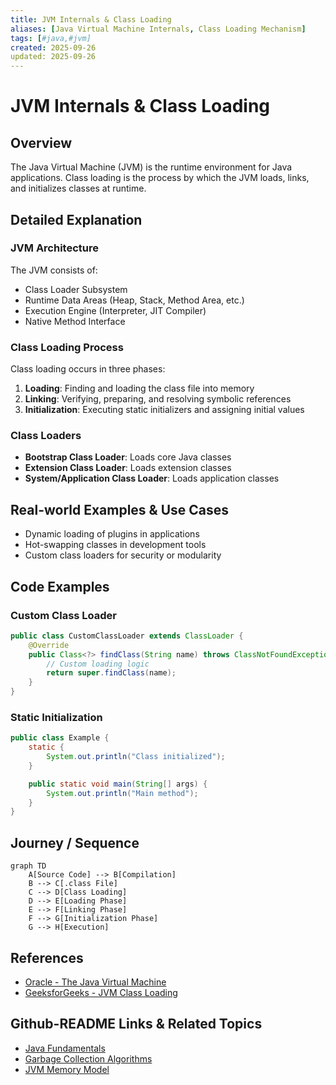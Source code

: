 ```yaml
---
title: JVM Internals & Class Loading
aliases: [Java Virtual Machine Internals, Class Loading Mechanism]
tags: [#java,#jvm]
created: 2025-09-26
updated: 2025-09-26
---
```


# JVM Internals & Class Loading

## Overview

The Java Virtual Machine (JVM) is the runtime environment for Java applications. Class loading is the process by which the JVM loads, links, and initializes classes at runtime.

## Detailed Explanation

### JVM Architecture

The JVM consists of:
- Class Loader Subsystem
- Runtime Data Areas (Heap, Stack, Method Area, etc.)
- Execution Engine (Interpreter, JIT Compiler)
- Native Method Interface

### Class Loading Process

Class loading occurs in three phases:
1. **Loading**: Finding and loading the class file into memory
2. **Linking**: Verifying, preparing, and resolving symbolic references
3. **Initialization**: Executing static initializers and assigning initial values

### Class Loaders

- **Bootstrap Class Loader**: Loads core Java classes
- **Extension Class Loader**: Loads extension classes
- **System/Application Class Loader**: Loads application classes

## Real-world Examples & Use Cases

- Dynamic loading of plugins in applications
- Hot-swapping classes in development tools
- Custom class loaders for security or modularity

## Code Examples

### Custom Class Loader

```java
public class CustomClassLoader extends ClassLoader {
    @Override
    public Class<?> findClass(String name) throws ClassNotFoundException {
        // Custom loading logic
        return super.findClass(name);
    }
}
```

### Static Initialization

```java
public class Example {
    static {
        System.out.println("Class initialized");
    }

    public static void main(String[] args) {
        System.out.println("Main method");
    }
}
```

## Journey / Sequence

```mermaid
graph TD
    A[Source Code] --> B[Compilation]
    B --> C[.class File]
    C --> D[Class Loading]
    D --> E[Loading Phase]
    E --> F[Linking Phase]
    F --> G[Initialization Phase]
    G --> H[Execution]
```

## References

- [Oracle - The Java Virtual Machine](https://docs.oracle.com/javase/specs/jvms/se21/html/index.html)
- [GeeksforGeeks - JVM Class Loading](https://www.geeksforgeeks.org/jvm-class-loading/)

## Github-README Links & Related Topics

- [Java Fundamentals](./../java-fundamentals/README.md)
- [Garbage Collection Algorithms](./../garbage-collection-algorithms/README.md)
- [JVM Memory Model](./../java/memory-models/README.md)
